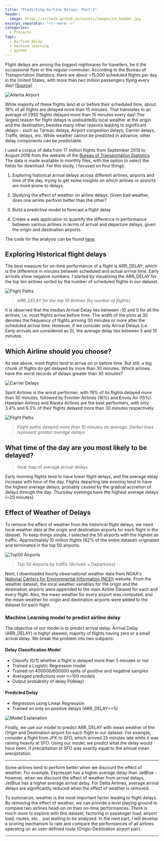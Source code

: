 ```yaml
---
title: "Predicting Airline Delays: Part 1"
header:
  image: https://xcitech.github.io/assets/images/LA_header.jpg
excerpt_separator: "<!--more-->"
categories:
  - Projects
tags:
  - Airline delay
  - machine learning
  - python
---
```



Flight delays are among the biggest nightmares for travellers, be it the occassional flyer or the regular commuter. According to the Bureau of Transportation Statistics, there are about ~15,000 scheduled flights per day in the United States, with more than two million passengers flying every day! [(Source)](http://www.nytimes.com/2013/02/12/business/2012-was-the-safest-year-for-airlines-globally-since-1945.html?pagewanted=all&_r=0) 

![Atlanta Airport][busy_airport]

While majority of these flights land at or before their scheduled time, about 19% of all flights are delayed more than 15 minutes. That translates to an average of 2950 flights delayed more than 15 minutes every day! The largest reason for flight delays is undoubtedly local weather at the origin and the destination, besides many other reasons leading to significant delays - such as Tarmac delays, Airport congestion delays, Carrier delays, Traffic delays, etc. While weather cannot be predicted in advance, other delay components can be predictable. 

I used a corpus of data from 17 million flights from September 2013 to August 2016 from the website of the [Bureau of Transportation Statistics](http://www.transtats.bts.gov/DL_SelectFields.asp?Table_ID=236). The data is made available in monthly files, with the option to select the fields for download. For this study, I focused on four things:

1. Exploring historical arrival delays across different airlines, airports and time of the day, trying to get some insights on which airlines or airports are more prone to delays.

2. Studying the effect of weather on airline delays. Given bad weather, does one airline perform better than the other?

3. Build a predictive model to forecast a flight delay

4. Create a web application to quantify the difference in performance between various airlines in terms of arrival and departure delays, given the origin and destination airports. 

The code for the analysis can be found [here](https://github.com/xcitech/airline-delay).


## Exploring Historical flight delays

The best measure for on-time performance of a flight is ARR_DELAY, which is the difference in minutes between scheduled and actual arrival time. Early arrivals show negative numbers. I started by visualizing the ARR_DELAY for the top ten airlines sorted by the number of scheduled flights in our dataset.

![Flight Paths][violin_plot]

> *ARR_DELAY for the top 10 Airlines (by number of flights)*

It is observed that the median Arrival Delay lies between -10 and 0 for all the airlines, i.e. most flights arrive before time. The width of the plots at 30 denotes the frequency of flights arriving 30 minutes or more after the scheduled arrival time. However, if we consider only Arrival Delays (i.e. Early arrivals are considered as 0), the average delay lies between 5 and 15 minutes.  

<script
    src="https://xcitech.github.io/assets/bokeh_js/interact_barchart_select.js"
    id="c5bda6c6-c641-40fc-a717-00c1664383a3"
    data-bokeh-model-id="240d4c27-2526-439b-bbc2-4076fdecc10c"
    data-bokeh-doc-id="05cacb08-3476-4ae1-8f9c-9ebe42f821e5"
></script>

## Which Airline should you choose?
As see above, most flights tend to arrive on or before time. But still, a big chunk of flights do get delayed by more than 30 minutes. Which airlines have the worst records of delays greater than 30 minutes?

![Carrier Delays][carrier_delay]

Spirit Airlines is the worst performer, with 19% of its flights delayed more than 30 minutes, followed by Frontier Airlines (16%) and Envoy Air (15%). Hawaiian Airlines and Alaska Airlines are the best performers, with only 3.4% and 6.3% of their flights delayed more than 30 minutes respectively.

![Flight Paths][flight_paths]

> *Flight paths delayed more than 10 minutes on average. Darker lines represent greater average delays*

## What time of the day are you most likely to be delayed?

<script
    src="https://xcitech.github.io/assets/bokeh_js/heatmap1.js"
    id="7e7ddf43-63b4-4b79-a06d-214aac9b7cca"
    data-bokeh-model-id="efdbc2ca-c9c1-4014-895d-a6ed8f7f0346"
    data-bokeh-doc-id="70a0312c-6e6d-48d2-9133-ef5dbc9c9f40"
></script>


> Heat map of average arrival delays 

Early morning flights tend to have lower flight delays, and the average delay increase with hour of the day. Flights departing late evening tend to have the highest average delays, probably caused by the gradual accretion of delays through the day. Thursday evenings have the highest average delays (~20 minutes)

## Effect of Weather of Delays

To remove the effect of weather from the historical flight delays, we need local weather data at the origin and destination airports for each flight in the dataset. To keep things simple, I selected the 50 airports with the highest air traffic. Approximately  10 million flights (62% of the entire dataset) originated and terminated in the top 50 airports.

![Top50 Airports][top50]

> Top 50 Airports by traffic (Arrivals + Departures)

Next, I downloaded hourly observational weather data from NOAA's [National Centers for Environmental Information (NCEI)](https://www.ncdc.noaa.gov) website. From the weather dataset, the local weather variables for the origin and the destination airports were appended to the main Airline Dataset for each and every flight. Also, the mean weather for every airport was computed, and the mean weather for origin and destination airports were added to the dataset for each flight. 

### Machine Learning model to predict airline delay
The objective of our model is to predict arrival delay. Arrival Delay (ARR_DELAY) is highyl skewed, majority of flights having zero or a small arrival delay. We break the problem into two subparts: 

#### Delay Classification Model
* Classify [0/1] whether a flight is delayed more than 5 minutes or not
* Trained a Logistic Regression model
* Trained on 400000/600000 splits of positive and negative samples
* Averaged predictions over n=100 models
* Output probability of delay P(delay)

#### Predicted Delay
* Regression using Linear Regression
* Trained on only on positive delays (ARR_DELAY>=5)

![Model Explanation][model]

Finally, we use our model to predict ARR_DELAY with mean weather of the Origin and Destination airport for each flight in our dataset. For example, consider a flight from JFK to SFO, which arrived 25 minutes late while it was raining heavily at SFO. Using our model, we predict what the delay would have been, if precipitation at SFO was exactly equal to the annual mean precipitation. 

<script
    src="https://xcitech.github.io/assets/bokeh_js/interact_barchart2.js"
    id="9c176959-b0dc-40c6-94f6-c2e1bf976718"
    data-bokeh-model-id="0b5e5e96-1592-49f2-8699-471b9a23259f"
    data-bokeh-doc-id="0f42d7dc-ed11-441b-8dd4-5e3cf3688c30"
></script>

---

Some airlines tend to perform better when we discount the effect of weather. For example, Expressjet has a higher average delay than JetBlue - however, when we discount the effect of weather from arrival delays, JetBlue has a higher average arrival delay. For Delta Airlines, average arrival delays are significantly reduced when the effect of weather is removed. 

To summarize, weather is the most important factor leading to flight delays. By removing the effect of weather, we can provide a level playing ground to compare two airlines head-on on their on-time performances. There is much more to explore with this dataset, factoring in passenger load, airport load, routes, etc... just waiting to be analyzed. In the next part, I will develop a scoring mechanism to rate and compare the performances of all airlines operating on an user-defined route (Origin-Destination airport pair).

---

[busy_airport]: https://xcitech.github.io/assets/images/busy_airport.jpg "ATL_AIRPORT"
[violin_plot]: https://xcitech.github.io/assets/images/delay_violin_plot.png "ARR_DELAY"
[carrier_delay]: https://xcitech.github.io/assets/images/carrier_delay.png "CARRIER_DELAY"
[top50]: https://xcitech.github.io/assets/images/top50.png "TOP 50 AIRPORTS"
[flight_paths]: https://xcitech.github.io/assets/images/flight_paths.png "Flight paths"
[model]: https://xcitech.github.io/assets/images/model_explain.png "Model Explanation"
